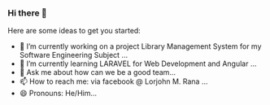 ### Hi there 👋

Here are some ideas to get you started:

- 🔭 I’m currently working on a project Library Management System for my Software Engineering Subject ...
- 🌱 I’m currently learning LARAVEL for Web Development and Angular ...
- 💬 Ask me about how can we be a good team...
- 📫 How to reach me: via facebook @ Lorjohn M. Rana ...
- 😄 Pronouns: He/Him...

